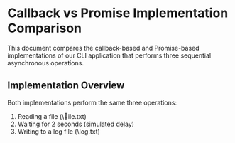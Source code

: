 # Callback vs Promise Implementation Comparison

This document compares the callback-based and Promise-based implementations of our CLI application that performs three sequential asynchronous operations.


## Implementation Overview

Both implementations perform the same three operations:
1. Reading a file (\ile.txt\)
2. Waiting for 2 seconds (simulated delay)
3. Writing to a log file (\log.txt\)
